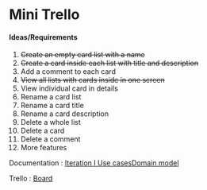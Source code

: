 # Mini Trello

#### Ideas/Requirements
 
1. ~~Create an empty card list with a name~~
2. ~~Create a card inside each list with title and description~~
3. Add a comment to each card
4. ~~View all lists with cards inside in one screen~~
5. View individual card in details
6. Rename a card list
7. Rename a card title
8. Rename a card description
9. Delete a whole list
10. Delete a card
11. Delete a comment
12. More features

Documentation : [Iteration I Use cases](https://docs.google.com/document/d/1qrCLtmChAyLtGIhDpbVRUgp1Y_KGdQ8vIrrrB4UaicY/edit?usp=sharing)[Domain model]()

Trello : [Board](https://trello.com/b/kBGDVxGM/mini-trello)
